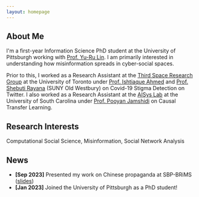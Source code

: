 ```yaml
---
layout: homepage
---
```


## About Me

I'm a first-year Information Science PhD student at the University of Pittsburgh working with [Prof. Yu-Ru Lin](http://www.yurulin.com/). I am primarily interested in understanding how misinformation spreads in cyber-social spaces.

Prior to this, I worked as a Research Assistant at the [Third Space Research Group](https://thirdspace.toronto.edu/) at the University of Toronto under [Prof. Ishtiaque Ahmed](https://www.ishtiaque.net/) and [Prof. Shebuti Rayana](http://shebuti.com/) (SUNY Old Westbury) on Covid-19 Stigma Detection on Twitter. I also worked as a Research Assistant at the [AISys Lab](https://github.com/softsys4ai) at the University of South Carolina under [Prof. Pooyan Jamshidi](https://pooyanjamshidi.github.io/) on Causal Transfer Learning.  


## Research Interests

Computational Social Science, Misinformation, Social Network Analysis

## News

- **[Sep 2023]** Presented my work on Chinese propaganda at SBP-BRiMS ([slides](https://docs.google.com/presentation/d/1XNk2TvF_07_hZg5NVqkDzxOuJ7WfJOvZDoB-0C9dXyE/edit?usp=sharing))
- **[Jan 2023]** Joined the University of Pittsburgh as a PhD student!

<!-- {% include_relative _includes/publications.md %} -->

<!-- {% include_relative _includes/services.md %} -->
